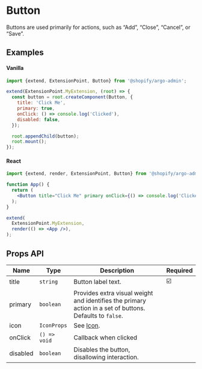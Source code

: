# Button

Buttons are used primarily for actions, such as “Add”, “Close”, “Cancel”, or “Save”.

## Examples

#### Vanilla

```js
import {extend, ExtensionPoint, Button} from '@shopify/argo-admin';

extend(ExtensionPoint.MyExtension, (root) => {
  const button = root.createComponent(Button, {
    title: 'Click Me',
    primary: true,
    onClick: () => console.log('Clicked'),
    disabled: false,
  });

  root.appendChild(button);
  root.mount();
});
```

#### React

```jsx
import {extend, render, ExtensionPoint, Button} from '@shopify/argo-admin-react';

function App() {
  return (
    <Button title="Click Me" primary onClick={() => console.log('Clicked')} disabled={false} />
  );
}

extend(
  ExtensionPoint.MyExtension,
  render(() => <App />),
);
```

## Props API

| Name     | Type         | Description                                                                         | Required |
| -------- | ------------ | ----------------------------------------------------------------------------------- | -------- |
| title    | `string`     | Button label text.                                                                  | ☑️        |
| primary  | `boolean`    | Provides extra visual weight and identifies the primary action in a set of buttons. Defaults to `false`. |          |
| icon     | `IconProps`  | See [Icon](./Icon.md).                                                              |          |
| onClick  | `() => void` | Callback when clicked                                                               |          |
| disabled | `boolean`    | Disables the button, disallowing interaction.                                       |          |
